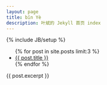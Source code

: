 ```yaml
---
layout: page
title: bīn Yè
description: 叶斌的 Jekyll 首页 index
---
```

{% include JB/setup %}


<ul class="posts">
  {% for post in site.posts limit:3 %}
    <li><a href="{{ BASE_PATH }}{{ post.url }}">{{ post.title }}</a></li>
  {% endfor %}
</ul>{{ post.excerpt }}